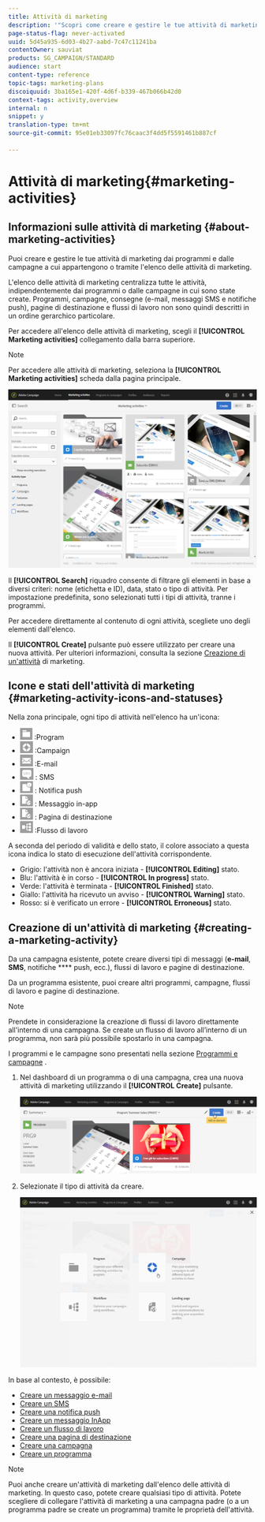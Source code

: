 ```yaml
---
title: Attività di marketing
description: '"Scopri come creare e gestire le tue attività di marketing: campagne, e-mail, SMS e notifiche push, pagine di destinazione, flussi di lavoro. Puoi progettare facilmente una nuova attività, modificarne una esistente e consultarne lo stato e la validità."'
page-status-flag: never-activated
uuid: 5d45a935-6d03-4b27-aabd-7c47c11241ba
contentOwner: sauviat
products: SG_CAMPAIGN/STANDARD
audience: start
content-type: reference
topic-tags: marketing-plans
discoiquuid: 3ba165e1-420f-4d6f-b339-467b066b42d0
context-tags: activity,overview
internal: n
snippet: y
translation-type: tm+mt
source-git-commit: 95e01eb33097fc76caac3f4dd5f5591461b887cf

---
```



# Attività di marketing{#marketing-activities}

## Informazioni sulle attività di marketing {#about-marketing-activities}

Puoi creare e gestire le tue attività di marketing dai programmi e dalle campagne a cui appartengono o tramite l'elenco delle attività di marketing.

L'elenco delle attività di marketing centralizza tutte le attività, indipendentemente dai programmi o dalle campagne in cui sono state create. Programmi, campagne, consegne (e-mail, messaggi SMS e notifiche push), pagine di destinazione e flussi di lavoro non sono quindi descritti in un ordine gerarchico particolare.

Per accedere all'elenco delle attività di marketing, scegli il **[!UICONTROL Marketing activities]** collegamento dalla barra superiore.

>[!NOTE]
>
>Per accedere alle attività di marketing, seleziona la **[!UICONTROL Marketing activities]** scheda dalla pagina principale.

![](assets/marketing_activities_1.png)

Il **[!UICONTROL Search]** riquadro consente di filtrare gli elementi in base a diversi criteri: nome (etichetta e ID), data, stato o tipo di attività. Per impostazione predefinita, sono selezionati tutti i tipi di attività, tranne i programmi.

Per accedere direttamente al contenuto di ogni attività, scegliete uno degli elementi dall'elenco.

Il **[!UICONTROL Create]** pulsante può essere utilizzato per creare una nuova attività. Per ulteriori informazioni, consulta la sezione [Creazione di un'attività](#creating-a-marketing-activity) di marketing.

## Icone e stati dell'attività di marketing {#marketing-activity-icons-and-statuses}

Nella zona principale, ogni tipo di attività nell'elenco ha un'icona:

* ![](assets/marketing_program_icon.png) :Program
* ![](assets/marketing_campaign_icon.png) :Campaign
* ![](assets/marketing_email_icon.png) :E-mail
* ![](assets/marketing_sms_icon.png) : SMS
* ![](assets/marketing_push_icon.png) : Notifica push
* ![](assets/marketing_lp_icon.png) : Messaggio in-app
* ![](assets/marketing_lp_icon.png) : Pagina di destinazione
* ![](assets/marketing_workflow_icon.png) :Flusso di lavoro

A seconda del periodo di validità e dello stato, il colore associato a questa icona indica lo stato di esecuzione dell'attività corrispondente.

* Grigio: l'attività non è ancora iniziata - **[!UICONTROL Editing]** stato.
* Blu: l'attività è in corso - **[!UICONTROL In progress]** stato.
* Verde: l'attività è terminata - **[!UICONTROL Finished]** stato.
* Giallo: l'attività ha ricevuto un avviso - **[!UICONTROL Warning]** stato.
* Rosso: si è verificato un errore - **[!UICONTROL Erroneous]** stato.

## Creazione di un'attività di marketing {#creating-a-marketing-activity}

Da una campagna esistente, potete creare diversi tipi di messaggi (**e-mail**, **SMS**, notifiche **** push, ecc.), flussi di lavoro e pagine di destinazione.

Da un programma esistente, puoi creare altri programmi, campagne, flussi di lavoro e pagine di destinazione.

>[!NOTE]
>
>Prendete in considerazione la creazione di flussi di lavoro direttamente all'interno di una campagna. Se create un flusso di lavoro all’interno di un programma, non sarà più possibile spostarlo in una campagna.

I programmi e le campagne sono presentati nella sezione [Programmi e campagne](../../start/using/programs-and-campaigns.md) .

1. Nel dashboard di un programma o di una campagna, crea una nuova attività di marketing utilizzando il **[!UICONTROL Create]** pulsante.

   ![](assets/marketing_activiy_creation_1.png)

1. Selezionate il tipo di attività da creare.

   ![](assets/marketing_activiy_creation_2.png)

In base al contesto, è possibile:

* [Creare un messaggio e-mail](../../channels/using/creating-an-email.md)
* [Creare un SMS](../../channels/using/creating-an-sms-message.md)
* [Creare una notifica push](../../channels/using/preparing-and-sending-a-push-notification.md)
* [Creare un messaggio InApp](../../channels/using/about-in-app-messaging.md)
* [Creare un flusso di lavoro](../../automating/using/building-a-workflow.md#creating-a-workflow)
* [Creare una pagina di destinazione](../../channels/using/getting-started-with-landing-pages.md)
* [Creare una campagna](../../start/using/programs-and-campaigns.md#creating-a-campaign)
* [Creare un programma](../../start/using/programs-and-campaigns.md#creating-a-program)

>[!NOTE]
>
>Puoi anche creare un'attività di marketing dall'elenco delle attività di marketing. In questo caso, potete creare qualsiasi tipo di attività. Potete scegliere di collegare l'attività di marketing a una campagna padre (o a un programma padre se create un programma) tramite le proprietà dell'attività.


